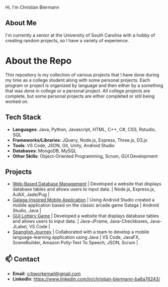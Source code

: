 Hi, I'm Christian Biermann

## About Me

I'm currently a senior at the University of South Carolina with a hobby of creating random projects, so I have a variety of experience.

# About the Repo
This repository is my collection of various projects that I have done during my time as a college student along with some personal projects. Each program or project is organized by language and then either by a something that was done in college or a personal project. All college projects are complete, but some personal projects are either completed or still being worked on.

## Tech Stack

- **Languages**: Java, Python, Javascript, HTML, C++, C#, CSS, Rstudio, SQL
- **Frameworks/Libraries**: JQuery, Node.js, Express, Three.js, D3.js
- **Tools**: VS Code, JSON, Git, Unity, Android Studio 
- **Databases**: MongoDB, MySQL
- **Other Skills**: Object-Oriented Programming, Scrum, GUI Development

## Projects

- [Web-Based Database Management](https://github.com/BoredomExists/WorkDoneInSchool/tree/main/JavaScript/PersonalProjects/WebsiteDatabaseProject) | Developed a website that displays database tables and allows users to input data. | Node.js, Express.js, AJAX, Jade/Pug |
- [Galaga-Inspired Mobile Application](https://github.com/BoredomExists/WorkDoneInSchool/tree/main/JavaScript/PersonalProjects/WebsiteDatabaseProject) | Using Android Studio created a mobile application based on the classic arcade game Galaga | Android Studio, Java |
- [GUI Lottery Game](https://github.com/BoredomExists/WorkDoneInSchool/tree/main/Java/Java%20Programs/LotteryGUI) | Developed a website that displays database tables and allows users to input data. | Java-JFrame, Java-Checkboxes, Java-JLabel, VS Code |
- [Spanglish Journey](https://github.com/BoredomExists/WorkDoneInSchool/tree/main/Java/Java%20Programs/LotteryGUI) | Collaborated with a team to develop a mobile language-learning application using Java | VS Code, JavaFX, SceneBuilder, Amazon Polly-Text To Speech, JSON, Scrum |

## 📫 Contact

- **Email**: crbworkemail@gmail.com 
- **LinkedIn**: https://www.linkedin.com/in/christian-biermann-ba6a76243/
